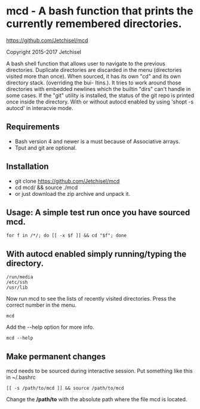 # mcd - A bash function that prints the currently remembered directories.

https://github.com/Jetchisel/mcd

Copyright 2015-2017 Jetchisel

A bash shell function that allows user to navigate to the previous directories.
Duplicate directories are discarded in the menu (directories visited more than once).
When sourced, it has its own "cd" and its own directory stack. (overriding the bui-
ltins.). It tries to work around those directories with embedded newlines  which  the
builtin "dirs" can't handle in some cases. If the "git" utility is installed,
the status of the git repo is printed once inside the directory.
With or without autocd enabled by using 'shopt -s autocd' in interacvie mode.

## Requirements
* Bash version 4 and newer is a must because of Associative arrays.
* Tput and git are optional.

## Installation
* git clone https://github.com/Jetchisel/mcd
* cd mcd/ && source ./mcd
* or just download the zip archive and unpack it.

## Usage: A simple test run once you have sourced mcd.

```shell
for f in /*/; do [[ -x $f ]] && cd "$f"; done
```

## With autocd enabled simply running/typing the directory.
```shell
/run/media
/etc/ssh
/usr/lib
```

Now run mcd to see the lists of recently visited directories. Press the correct number in the menu.
```shell
mcd
```
Add the --help option for more info.
```shell
mcd --help
```
## Make permanent changes
mcd needs to be sourced during interactive session. Put something like this in ~/.bashrc
```shell
[[ -s /path/to/mcd ]] && source /path/to/mcd
```
Change the **/path/to** with the absolute path where the file mcd is located.

